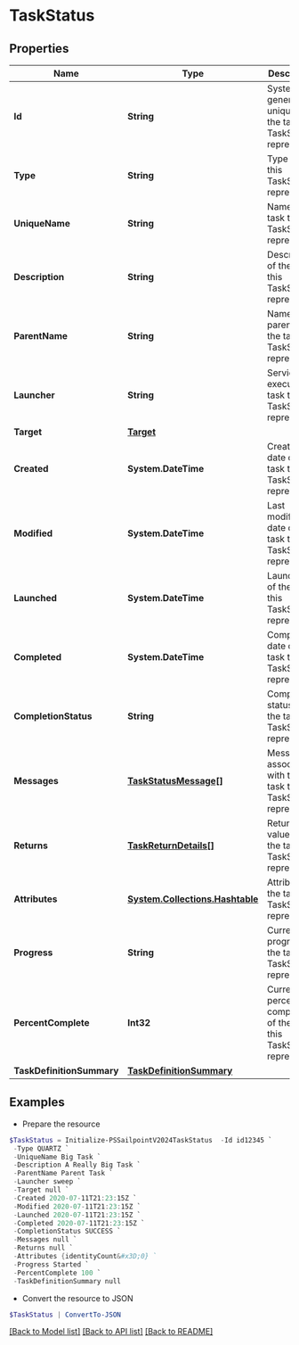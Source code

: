 # TaskStatus
## Properties

Name | Type | Description | Notes
------------ | ------------- | ------------- | -------------
**Id** | **String** | System-generated unique ID of the task this TaskStatus represents | 
**Type** | **String** | Type of task this TaskStatus represents | 
**UniqueName** | **String** | Name of the task this TaskStatus represents | 
**Description** | **String** | Description of the task this TaskStatus represents | 
**ParentName** | **String** | Name of the parent of the task this TaskStatus represents | 
**Launcher** | **String** | Service to execute the task this TaskStatus represents | 
**Target** | [**Target**](Target.md) |  | [optional] 
**Created** | **System.DateTime** | Creation date of the task this TaskStatus represents | 
**Modified** | **System.DateTime** | Last modification date of the task this TaskStatus represents | 
**Launched** | **System.DateTime** | Launch date of the task this TaskStatus represents | 
**Completed** | **System.DateTime** | Completion date of the task this TaskStatus represents | 
**CompletionStatus** | **String** | Completion status of the task this TaskStatus represents | 
**Messages** | [**TaskStatusMessage[]**](TaskStatusMessage.md) | Messages associated with the task this TaskStatus represents | 
**Returns** | [**TaskReturnDetails[]**](TaskReturnDetails.md) | Return values from the task this TaskStatus represents | 
**Attributes** | [**System.Collections.Hashtable**](AnyType.md) | Attributes of the task this TaskStatus represents | 
**Progress** | **String** | Current progress of the task this TaskStatus represents | 
**PercentComplete** | **Int32** | Current percentage completion of the task this TaskStatus represents | 
**TaskDefinitionSummary** | [**TaskDefinitionSummary**](TaskDefinitionSummary.md) |  | [optional] 

## Examples

- Prepare the resource
```powershell
$TaskStatus = Initialize-PSSailpointV2024TaskStatus  -Id id12345 `
 -Type QUARTZ `
 -UniqueName Big Task `
 -Description A Really Big Task `
 -ParentName Parent Task `
 -Launcher sweep `
 -Target null `
 -Created 2020-07-11T21:23:15Z `
 -Modified 2020-07-11T21:23:15Z `
 -Launched 2020-07-11T21:23:15Z `
 -Completed 2020-07-11T21:23:15Z `
 -CompletionStatus SUCCESS `
 -Messages null `
 -Returns null `
 -Attributes {identityCount&#x3D;0} `
 -Progress Started `
 -PercentComplete 100 `
 -TaskDefinitionSummary null
```

- Convert the resource to JSON
```powershell
$TaskStatus | ConvertTo-JSON
```

[[Back to Model list]](../README.md#documentation-for-models) [[Back to API list]](../README.md#documentation-for-api-endpoints) [[Back to README]](../README.md)

